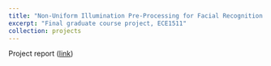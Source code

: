 ```yaml
---
title: "Non-Uniform Illumination Pre-Processing for Facial Recognition with Bidimensional Empirical Mode Decomposition (ECE1511)"
excerpt: "Final graduate course project, ECE1511"
collection: projects
---
```


Project report (<a href="http://lyndonchan.github.io/files/ECE1511 Project Report.pdf">link</a>)